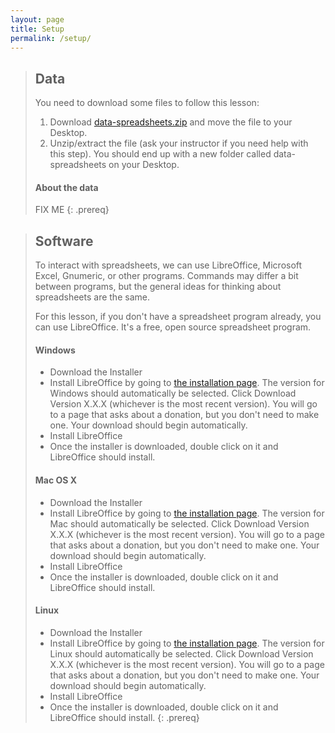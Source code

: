 ```yaml
---
layout: page
title: Setup
permalink: /setup/
---
```


> ## Data
> You need to download some files to follow this lesson:
>
> 1. Download
>    [data-spreadsheets.zip]({{site.baseurl}}/data/data-spreadsheets.zip)
>    and move the file to your Desktop.
> 2. Unzip/extract the file
>    (ask your instructor if you need help with this step).
>    You should end up with a new folder called data-spreadsheets
>        on your Desktop.
>
> #### About the data
> FIX ME
{: .prereq}

> ## Software
> To interact with spreadsheets, we can use LibreOffice, Microsoft Excel, Gnumeric, or other programs. Commands may differ a bit between programs, but the general ideas for thinking about spreadsheets are the same.
> 
> For this lesson, if you don't have a spreadsheet program already, you can use LibreOffice. It's a free, open source spreadsheet program.
> 
> #### Windows
> 
> - Download the Installer
>  - Install LibreOffice by going to [the installation page](https://www.libreoffice.org/download/libreoffice-fresh/). The version for Windows should automatically be selected. Click Download Version X.X.X (whichever is the most recent version). You will go to a page that asks about a donation, but you don't need to make one. Your download should begin automatically.
> - Install LibreOffice
> - Once the installer is downloaded, double click on it and LibreOffice should install.
> 
> #### Mac OS X
> 
> - Download the Installer
>  - Install LibreOffice by going to [the installation page](https://www.libreoffice.org/download/libreoffice-fresh/). The version for Mac should automatically be selected. Click Download Version X.X.X (whichever is the most recent version). You will go to a page that asks about a donation, but you don't need to make one. Your download should begin automatically.
> - Install LibreOffice
> - Once the installer is downloaded, double click on it and LibreOffice should install.
>
> 
> #### Linux
>
> - Download the Installer
> - Install LibreOffice by going to [the installation page](https://www.libreoffice.org/download/libreoffice-fresh/). The version for Linux should automatically be selected. Click Download Version X.X.X (whichever is the most recent version). You will go to a page that asks about a donation, but you don't need to make one. Your download should begin automatically.
> - Install LibreOffice
> - Once the installer is downloaded, double click on it and LibreOffice should install.
{: .prereq}
